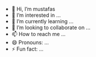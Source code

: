 - 👋 Hi, I’m mustafas
- 👀 I’m interested in ...
- 🌱 I’m currently learning ...
- 💞️ I’m looking to collaborate on ...
- 📫 How to reach me ...
- 😄 Pronouns: ...
- ⚡ Fun fact: ...

<!---
mustafasy648/mustafasy648 is a ✨ special ✨ repository because its `README.md` (this file) appears on your GitHub profile.
You can click the Preview link to take a look at your changes.
--->
